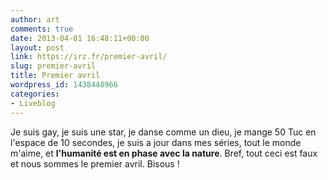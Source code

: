 ```yaml
---
author: art
comments: true
date: 2013-04-01 16:48:11+00:00
layout: post
link: https://irz.fr/premier-avril/
slug: premier-avril
title: Premier avril
wordpress_id: 1438448966
categories:
- Liveblog
---
```


Je suis gay, je suis une star, je danse comme un dieu, je mange 50 Tuc en l'espace de 10 secondes, je suis a jour dans mes séries, tout le monde m'aime, et **l'humanité est en phase avec la nature**. Bref, tout ceci est faux et nous sommes le premier avril. Bisous !
